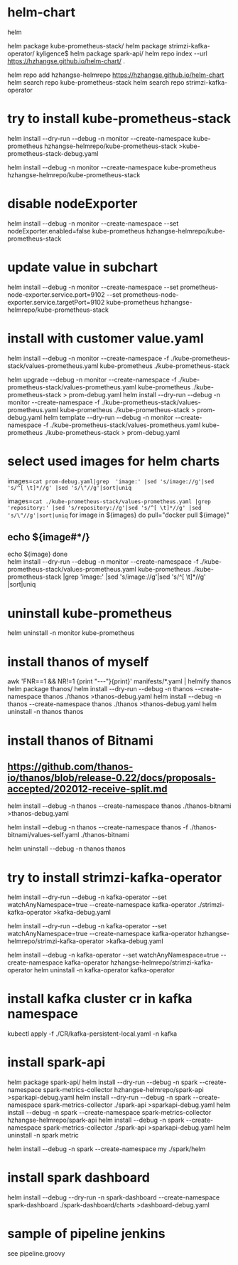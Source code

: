 # helm-chart
helm 

helm package kube-prometheus-stack/
helm package strimzi-kafka-operator/
kyligence$ helm package spark-api/
helm repo index --url https://hzhangse.github.io/helm-chart/ .

helm repo add hzhangse-helmrepo https://hzhangse.github.io/helm-chart
helm search repo kube-prometheus-stack
helm search repo strimzi-kafka-operator 
# try to install kube-prometheus-stack
helm install --dry-run --debug -n monitor  --create-namespace  kube-prometheus hzhangse-helmrepo/kube-prometheus-stack >kube-prometheus-stack-debug.yaml 

helm install  --debug -n monitor --create-namespace  kube-prometheus hzhangse-helmrepo/kube-prometheus-stack  

# disable nodeExporter
helm install  --debug -n monitor --create-namespace --set nodeExporter.enabled=false  kube-prometheus hzhangse-helmrepo/kube-prometheus-stack 

# update value in subchart
helm install  --debug -n monitor --create-namespace --set prometheus-node-exporter.service.port=9102  --set prometheus-node-exporter.service.targetPort=9102 kube-prometheus hzhangse-helmrepo/kube-prometheus-stack 

# install with customer value.yaml

helm install  --debug -n monitor  --create-namespace -f ./kube-prometheus-stack/values-prometheus.yaml kube-prometheus ./kube-prometheus-stack 

helm upgrade  --debug -n monitor --create-namespace -f ./kube-prometheus-stack/values-prometheus.yaml kube-prometheus ./kube-prometheus-stack > prom-debug.yaml
helm install --dry-run --debug -n monitor  --create-namespace -f ./kube-prometheus-stack/values-prometheus.yaml kube-prometheus ./kube-prometheus-stack > prom-debug.yaml
helm template --dry-run --debug -n monitor  --create-namespace -f ./kube-prometheus-stack/values-prometheus.yaml kube-prometheus ./kube-prometheus-stack > prom-debug.yaml
# select used images for helm charts 
images=`cat prom-debug.yaml|grep  'image:' |sed 's/image://g'|sed 's/^[ \t]*//g' |sed 's/\"//g'|sort|uniq`

images=`cat ./kube-prometheus-stack/values-prometheus.yaml |grep  'repository:' |sed 's/repository://g'|sed 's/^[ \t]*//g' |sed 's/\"//g'|sort|uniq`
for image in ${images}
do 
  pull="docker pull ${image}"
  ## echo ${image#*/}
  echo ${image}
done   
helm install --dry-run --debug -n monitor  --create-namespace -f ./kube-prometheus-stack/values-prometheus.yaml kube-prometheus ./kube-prometheus-stack |grep  'image:' |sed 's/image://g'|sed 's/^[ \t]*//g' |sort|uniq 


# uninstall kube-prometheus
helm uninstall   -n monitor kube-prometheus
# install thanos of myself
awk 'FNR==1 && NR!=1  {print "---"}{print}' manifests/*.yaml | helmify thanos
helm package thanos/
helm install --dry-run --debug -n thanos --create-namespace thanos ./thanos >thanos-debug.yaml
helm install --debug -n thanos --create-namespace thanos ./thanos >thanos-debug.yaml
helm uninstall   -n thanos thanos
# install thanos of Bitnami
## https://github.com/thanos-io/thanos/blob/release-0.22/docs/proposals-accepted/202012-receive-split.md
helm install --debug -n thanos --create-namespace thanos ./thanos-bitnami >thanos-debug.yaml

helm install --debug  -n thanos --create-namespace thanos -f  ./thanos-bitnami/values-self.yaml ./thanos-bitnami 

helm uninstall --debug -n thanos  thanos             
# try to install strimzi-kafka-operator 

helm install --dry-run --debug -n kafka-operator --set watchAnyNamespace=true --create-namespace kafka-operator ./strimzi-kafka-operator >kafka-debug.yaml

helm install --dry-run --debug -n kafka-operator --set watchAnyNamespace=true --create-namespace kafka-operator hzhangse-helmrepo/strimzi-kafka-operator >kafka-debug.yaml

helm install  --debug -n kafka-operator --set watchAnyNamespace=true  --create-namespace kafka-operator hzhangse-helmrepo/strimzi-kafka-operator
helm uninstall   -n kafka-operator kafka-operator 

# install kafka cluster cr in kafka namespace
kubectl apply -f ./CR/kafka-persistent-local.yaml -n kafka

# install spark-api
helm package spark-api/
helm install --dry-run --debug -n spark --create-namespace spark-metrics-collector hzhangse-helmrepo/spark-api >sparkapi-debug.yaml
helm install --dry-run --debug -n spark --create-namespace spark-metrics-collector ./spark-api >sparkapi-debug.yaml
helm install --debug -n spark --create-namespace spark-metrics-collector hzhangse-helmrepo/spark-api 
helm install  --debug -n spark --create-namespace  spark-metrics-collector ./spark-api >sparkapi-debug.yaml
helm uninstall  -n spark metric

helm install --debug -n spark --create-namespace my ./spark/helm


# install spark dashboard
helm install  --debug --dry-run -n spark-dashboard --create-namespace  spark-dashboard ./spark-dashboard/charts >dashboard-debug.yaml


# sample of pipeline jenkins
see pipeline.groovy